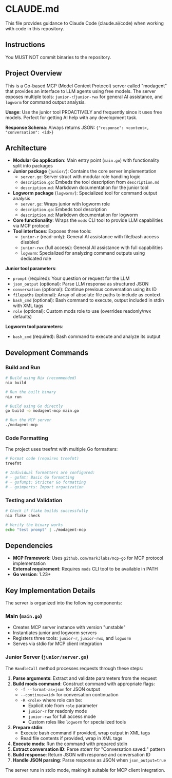 # CLAUDE.md

This file provides guidance to Claude Code (claude.ai/code) when working with code in this repository.

## Instructions

You MUST NOT commit binaries to the repository.

## Project Overview

This is a Go-based MCP (Model Context Protocol) server called "modagent" that provides an interface to LLM agents using free models. The server exposes multiple tools: `junior-r`/`junior-rwx` for general AI assistance, and `logworm` for command output analysis.

**Usage**: Use the junior tool PROACTIVELY and frequently since it uses free models. Perfect for getting AI help with any development task.

**Response Schema**: Always returns JSON: `{"response": <content>, "conversation": <id>}`

## Architecture

- **Modular Go application**: Main entry point (`main.go`) with functionality split into packages
- **Junior package** (`junior/`): Contains the core server implementation
  - `server.go`: Server struct with modular role handling logic
  - `description.go`: Embeds the tool description from `description.md`
  - `description.md`: Markdown documentation for the junior tool
- **Logworm package** (`logworm/`): Specialized tool for command output analysis
  - `server.go`: Wraps junior with logworm role
  - `description.go`: Embeds tool description
  - `description.md`: Markdown documentation for logworm
- **Core functionality**: Wraps the `mods` CLI tool to provide LLM capabilities via MCP protocol
- **Tool interfaces**: Exposes three tools:
  - `junior-r` (read-only): General AI assistance with file/bash access disabled
  - `junior-rwx` (full access): General AI assistance with full capabilities
  - `logworm`: Specialized for analyzing command outputs using dedicated role

**Junior tool parameters**:
  - `prompt` (required): Your question or request for the LLM
  - `json_output` (optional): Parse LLM response as structured JSON
  - `conversation` (optional): Continue previous conversation using its ID
  - `filepaths` (optional): Array of absolute file paths to include as context
  - `bash_cmd` (optional): Bash command to execute, output included in stdin with XML tags
  - `role` (optional): Custom mods role to use (overrides readonly/rwx defaults)

**Logworm tool parameters**:
  - `bash_cmd` (required): Bash command to execute and analyze its output

## Development Commands

### Build and Run

```bash
# Build using Nix (recommended)
nix build

# Run the built binary
nix run

# Build using Go directly
go build -o modagent-mcp main.go

# Run the MCP server
./modagent-mcp
```

### Code Formatting

The project uses treefmt with multiple Go formatters:

```bash
# Format code (requires treefmt)
treefmt

# Individual formatters are configured:
# - gofmt: Basic Go formatting
# - gofumpt: Stricter Go formatting
# - goimports: Import organization
```

### Testing and Validation

```bash
# Check if flake builds successfully
nix flake check

# Verify the binary works
echo "test prompt" | ./modagent-mcp
```

## Dependencies

- **MCP Framework**: Uses `github.com/mark3labs/mcp-go` for MCP protocol implementation
- **External requirement**: Requires `mods` CLI tool to be available in PATH
- **Go version**: 1.23+

## Key Implementation Details

The server is organized into the following components:

### Main (`main.go`)
- Creates MCP server instance with version "unstable"
- Instantiates junior and logworm servers
- Registers three tools: `junior-r`, `junior-rwx`, and `logworm`
- Serves via stdio for MCP client integration

### Junior Server (`junior/server.go`)
The `HandleCall` method processes requests through these steps:

1. **Parse arguments**: Extract and validate parameters from the request
2. **Build mods command**: Construct command with appropriate flags:
   - `-f --format-as=json` for JSON output
   - `--continue=<id>` for conversation continuation
   - `-R <role>` where role can be:
     - Explicit role from `role` parameter
     - `junior-r` for readonly mode
     - `junior-rwx` for full access mode
     - Custom roles like `logworm` for specialized tools
3. **Prepare stdin**: 
   - Execute bash command if provided, wrap output in XML tags
   - Read file contents if provided, wrap in XML tags
4. **Execute mods**: Run the command with prepared stdin
5. **Extract conversation ID**: Parse stderr for "Conversation saved:" pattern
6. **Build response**: Return JSON with response and conversation ID
7. **Handle JSON parsing**: Parse response as JSON when `json_output=true`

The server runs in stdio mode, making it suitable for MCP client integration.

